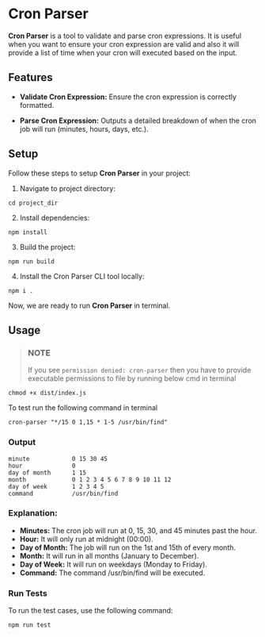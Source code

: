 # Cron Parser

**Cron Parser** is a tool to validate and parse cron expressions. It is useful when you want to ensure your cron expression are valid and also it will provide a list of time when your cron will executed based on the input.

## Features

+ **Validate Cron Expression:** Ensure the cron expression is correctly formatted.

+ **Parse Cron Expression:** Outputs a detailed breakdown of when the cron job will run (minutes, hours, days, etc.).

## Setup

Follow these steps to setup **Cron Parser** in your project:

1. Navigate to project directory:
```
cd project_dir
```

2. Install dependencies:
```
npm install
```

3. Build the project:
```
npm run build
```

4. Install the Cron Parser CLI tool locally:
```
npm i .
```

Now, we are ready to run **Cron Parser** in terminal.

## Usage

> ### **NOTE**
> If you see `permission denied: cron-parser` then you have to provide executable permissions to file by running below cmd in terminal

```
chmod +x dist/index.js
```

To test run the following command in terminal
```
cron-parser "*/15 0 1,15 * 1-5 /usr/bin/find"
```

### Output
```
minute            0 15 30 45
hour              0
day of month      1 15
month             0 1 2 3 4 5 6 7 8 9 10 11 12
day of week       1 2 3 4 5
command           /usr/bin/find
```

### Explanation:
+ **Minutes:** The cron job will run at 0, 15, 30, and 45 minutes past the hour.
+ **Hour:** It will only run at midnight (00:00).
+ **Day of Month:** The job will run on the 1st and 15th of every month.
+ **Month:** It will run in all months (January to December).
+ **Day of Week:** It will run on weekdays (Monday to Friday).
+ **Command:** The command /usr/bin/find will be executed.

### Run Tests
To run the test cases, use the following command:
```
npm run test
```
